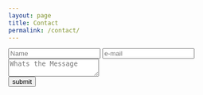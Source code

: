 ```yaml
---
layout: page
title: Contact
permalink: /contact/
---
```


<div class="contact">
    <form action="http://getsimpleform.com/messages?form_api_token=889f5d1ed8fe6b2b9aff6b720fef7584" method="post">
    <!-- all your input fields here.... -->
    <input type='text' placeholder="Name" name='Name' required label="Name"/>
    <input type='email' placeholder="e-mail" name='email' required label="E-Mail"/>
    <textarea name="message" required placeholder="Whats the Message" ></textarea>
    <div class="g-recaptcha" data-sitekey="6LcGphMUAAAAABjpDpbsOuua4jPTIS9R53Y-5IcO"></div>
    <input type='submit' value='submit' />
     <!-- the redirect_to is optional, the form will redirect to the referrer on submission -->
    <input type='hidden' name='redirect_to' value='http://junaidmasoodi.com/junaidmasoodi/thankyou.html' />
    </form>

</div>